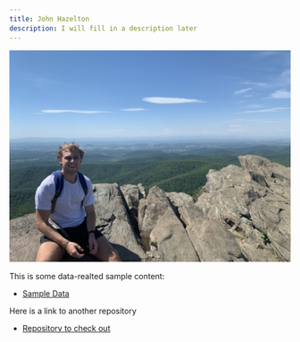 ```yaml
---
title: John Hazelton
description: I will fill in a description later
---
```


![My Picture](/pics/IMG-8127.jpg)

This is some data-realted sample content:

- [Sample Data](/sample-data/index.md) 

Here is a link to another repository
- [Repository to check out](https://github.com/JohnHazelton/hello-world)
